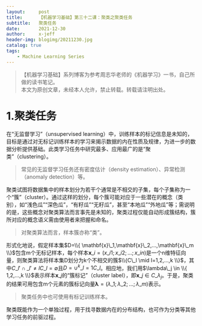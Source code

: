 ```yaml
---
layout:     post
title:      【机器学习基础】第三十二课：聚类之聚类任务
subtitle:   聚类任务
date:       2021-12-30
author:     x-jeff
header-img: blogimg/20211230.jpg
catalog: true
tags:
    - Machine Learning Series
---
```

>【机器学习基础】系列博客为参考周志华老师的《机器学习》一书，自己所做的读书笔记。  
>本文为原创文章，未经本人允许，禁止转载。转载请注明出处。

# 1.聚类任务

在“无监督学习”（unsupervised learning）中，训练样本的标记信息是未知的，目标是通过对无标记训练样本的学习来揭示数据的内在性质及规律，为进一步的数据分析提供基础。此类学习任务中研究最多、应用最广的是“聚类”（clustering）。

>常见的无监督学习任务还有密度估计（density estimation）、异常检测（anomaly detection）等。

聚类试图将数据集中的样本划分为若干个通常是不相交的子集，每个子集称为一个“簇”（cluster）。通过这样的划分，每个簇可能对应于一些潜在的概念（类别），如“浅色瓜”“深色瓜”，“有籽瓜”“无籽瓜”，甚至“本地瓜”“外地瓜”等；需说明的是，这些概念对聚类算法而言事先是未知的，聚类过程仅能自动形成簇结构，簇所对应的概念语义需由使用者来把握和命名。

>对聚类算法而言，样本簇亦称“类”。

形式化地说，假定样本集$D=\\{ \mathbf{x}\_1,\mathbf{x}\_2,...,\mathbf{x}\_m \\}$包含m个无标记样本，每个样本$\mathbf{x}\_i=(x\_{i1};x\_{i2};...;x\_{in})$是一个n维特征向量，则聚类算法将样本集D划分为k个不相交的簇$\\{C\_l \mid l=1,2,...,k \\}$，其中$C\_{l'} \cap \_{l' \neq l} C\_l = \emptyset$且$D= \cup ^k\_{l=1} C\_l$。相应地，我们用$\lambda\_j \in \\{ 1,2,...,k \\}$表示样本$\mathbf{x}\_j$的“簇标记”（cluster label），即$\mathbf{x}\_j \in C\_{\lambda_j}$。于是，聚类的结果可用包含m个元素的簇标记向量$\mathbf{\lambda}=(\lambda\_1 ; \lambda\_2 ; ... ; \lambda\_m)$表示。

>聚类任务中也可使用有标记训练样本。

聚类既能作为一个单独过程，用于找寻数据内在的分布结构，也可作为分类等其他学习任务的前驱过程。